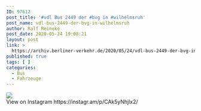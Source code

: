 ```yaml
---
ID: 97612
post_title: '#vdl Bus 2449 der #bvg in #wilhelmsruh'
post_name: vdl-bus-2449-der-bvg-in-wilhelmsruh
author: Ralf Reineke
post_date: 2020-05-24 19:08:21
layout: post
link: >
  https://archiv.berliner-verkehr.de/2020/05/24/vdl-bus-2449-der-bvg-in-wilhelmsruh/
published: true
tags: [ ]
categories:
  - Bus
  - Fahrzeuge
---
```

<div><img src='https://scontent-iad3-1.cdninstagram.com/v/t51.2885-15/100369512_146119713719557_4056400720224293569_n.jpg?_nc_cat=102&_nc_sid=8ae9d6&_nc_ohc=SBq_J9g5TscAX8YSNXT&_nc_ht=scontent-iad3-1.cdninstagram.com&oh=6b5bc3704dfdb9c2b8b87241e2514091&oe=5EEE5F70' style='max-width:600px;' /><br/><div>View on Instagram https://instagr.am/p/CAk5yNhjlx2/</div></div>